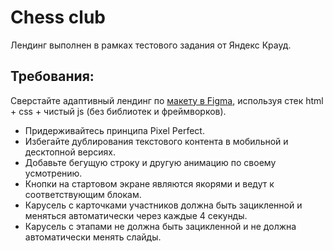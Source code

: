 # Chess club
Лендинг выполнен в рамках тестового задания от Яндекс Крауд.
## Требования: 
Сверстайте адаптивный лендинг по [макету в Figma](https://www.figma.com/file/0xXfupPNU3aZxPqFbmhCKb/%D0%94%D0%B8%D0%B7%D0%B0%D0%B9%D0%BD-%D0%B4%D0%BB%D1%8F-%D0%B2%D0%B5%D1%80%D1%81%D1%82%D0%BA%D0%B8-%7C-%D0%A2%D0%B5%D1%81%D1%82%D0%BE%D0%B2%D1%8B%D0%B9-%D0%BB%D0%B5%D0%BD%D0%B4%D0%B8%D0%BD%D0%B3?type=design&node-id=0%3A1&mode=design&t=rOAaagCJbi3KLDi4-1), используя стек html + css + чистый js (без библиотек и фреймворков).
- Придерживайтесь принципа Pixel Perfect.
- Избегайте дублирования текстового контента в мобильной и десктопной версиях.
- Добавьте бегущую строку и другую анимацию по своему усмотрению.
- Кнопки на стартовом экране являются якорями и ведут к соответствующим блокам.
- Карусель с карточками участников должна быть зацикленной и меняться автоматически через каждые 4 секунды.
- Карусель с этапами не должна быть зацикленной и не должна автоматически менять слайды.